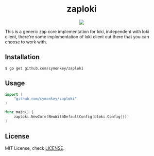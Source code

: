 <h1 align="center">
  zaploki
</h1>

<p align="center">
  <a href="https://cymonkey.mit-license.org/"><img src="https://img.shields.io/badge/License-MIT-blue.svg"></a>
</p>

This is a generic zap core implementation for loki, independent with loki client, there're some implementation of loki client out there that you can choose to work with.

## Installation
```
$ go get github.com/cymonkey/zaploki
```

## Usage
```go
import (
    "github.com/cymonkey/zaploki"
)

func main() {
    zaploki.NewCore(NewWithDefaultConfig(&loki.Config{}))
}
```

## License

MIT License, check [LICENSE](./LICENSE).
